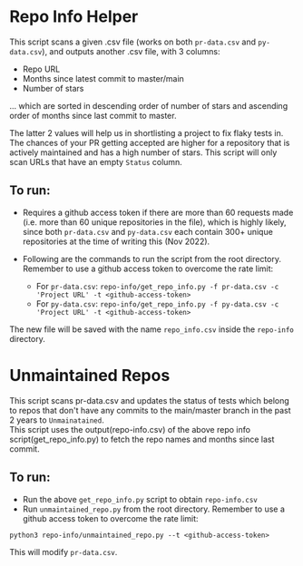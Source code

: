 # Repo Info Helper

This script scans a given .csv file (works on both `pr-data.csv` and `py-data.csv`), and outputs another .csv file, with 3 columns:

* Repo URL
* Months since latest commit to master/main
* Number of stars

... which are sorted in descending order of number of stars and ascending order of months since last commit to master.

The latter 2 values will help us in shortlisting a project to fix flaky tests in. The chances of your PR getting accepted are higher for a repository that is actively maintained and has a high number of stars. This script will only scan URLs that have an empty `Status` column.

## To run:

* Requires a github access token if there are more than 60 requests made (i.e. more than 60 unique repositories in the file), which is highly likely, since both `pr-data.csv` and `py-data.csv` each contain 300+ unique repositories at the time of writing this (Nov 2022).

* Following are the commands to run the script from the root directory. Remember to use a github access token to overcome the rate limit:
    * For `pr-data.csv`: `repo-info/get_repo_info.py -f pr-data.csv -c 'Project URL' -t <github-access-token>`
    * For `py-data.csv`: `repo-info/get_repo_info.py -f py-data.csv -c 'Project URL' -t <github-access-token>`

The new file will be saved with the name `repo_info.csv` inside the `repo-info` directory.

# Unmaintained Repos

This script scans pr-data.csv and updates the status of tests which belong to repos that don't have any commits to the main/master branch in the past 2 years to `Unmainatained`.  
This script uses the output(repo-info.csv) of the above repo info script(get_repo_info.py) to fetch the repo names and months since last commit.

## To run:
* Run the above `get_repo_info.py` script to obtain `repo-info.csv`
* Run `unmaintained_repo.py` from the root directory. Remember to use a github access token to overcome the rate limit:
```
python3 repo-info/unmaintained_repo.py --t <github-access-token>
```

This will modify `pr-data.csv`.